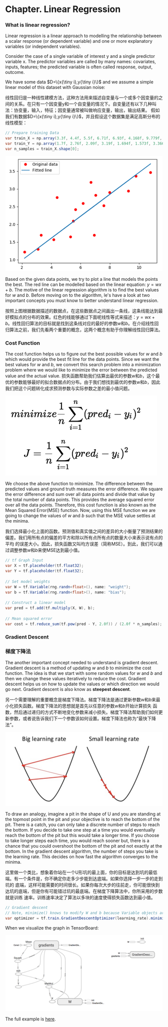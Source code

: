 # Chapter. Linear Regression

### What is linear regression?

Linear regression is a linear approach to modelling the relationship between a scalar response (or dependent variable) and one or more explanatory variables (or independent variables). 

Consider the case of a single variable of interest y and a single predictor variable x. The predictor variables are called by many names: covariates, inputs, features; the predicted variable is often called response, output, outcome.

We have some data $D=\{x{\tiny i},y{\tiny i}\}$ and we assume a simple linear model of this dataset with Gaussian noise:

线性回归是一种线性建模方法，这种方法用来描述自变量与一个或多个因变量的之间的关系。在只有一个因变量y和一个自变量的情况下。自变量还有以下几种叫法：协变量，输入，特征；因变量通常被叫做响应变量，输出，输出结果。
假如我们有数据$D=\{x{\tiny i},y{\tiny i}\}$，并且假设这个数据集是满足高斯分布的线性模型：
```csharp
// Prepare training Data
var train_X = np.array(3.3f, 4.4f, 5.5f, 6.71f, 6.93f, 4.168f, 9.779f, 6.182f, 7.59f, 2.167f, 7.042f, 10.791f, 5.313f, 7.997f, 5.654f, 9.27f, 3.1f);
var train_Y = np.array(1.7f, 2.76f, 2.09f, 3.19f, 1.694f, 1.573f, 3.366f, 2.596f, 2.53f, 1.221f, 2.827f, 3.465f, 1.65f, 2.904f, 2.42f, 2.94f, 1.3f);
var n_samples = train_X.shape[0];
```
![regression dataset](_static/regression-dataset.png)

Based on the given data points, we try to plot a line that models the points the best. The red line can be modelled based on the linear equation: $y = wx + b$. The motive of the linear regression algorithm is to find the best values for $w$ and $b$. Before moving on to the algorithm, le's have a look at two important concepts you must know to better understand linear regression.

按照上图根据数据描述的数据点，在这些数据点之间画出一条线，这条线能达到最好模拟点的分布的效果。红色的线能够通过下面呢线性等式来描述：$y = wx + b$。线性回归算法的目标就是找到这条线对应的最好的参数$w$和$b$。在介绍线性回归算法之前，我们先看两个重要的概念，这两个概念有助于你理解线性回归算法。

### Cost Function

The cost function helps us to figure out the best possible values for $w$ and $b$ which would provide the best fit line for the data points. Since we want the best values for $w$ and $b$, we convert this search problem into a minimization problem where we would like to minimize the error between the predicted value and the actual value.
损失函数帮助我们估算出最优的参数$w$和$b$，这个最优的参数能够最好的拟合数据点的分布。由于我们想找到最优的参数$w$和$b$，因此我们把这个问题转化成求预测参数与实际参数之差的最小值问题。

![minimize-square-cost](_static/minimize-square-cost.png)

We choose the above function to minimize. The difference between the predicted values and ground truth measures the error difference. We square the error difference and sum over all data points and divide that
value by the total number of data points. This provides the average squared error over all the data points. Therefore, this cost function is also known as the Mean Squared Error(MSE) function. Now, using this MSE
function we are going to change the values of $w$ and $b$ such that the MSE value settles at the minima.

我们选择最小化上面的函数。预测值和真实值之间的差异的大小衡量了预测结果的偏差。我们用所有点的偏差的平方和除以所有点所有点的数量大小来表示说有点的平均
的误差大小。因此，损失函数又叫均方误差（简称MSE）。到此，我们可以通过调整参数$w$和$b$来使MSE达到最小值。
```csharp
// tf Graph Input
var X = tf.placeholder(tf.float32);
var Y = tf.placeholder(tf.float32);

// Set model weights 
var W = tf.Variable(rng.randn<float>(), name: "weight");
var b = tf.Variable(rng.randn<float>(), name: "bias");

// Construct a linear model
var pred = tf.add(tf.multiply(X, W), b);

// Mean squared error
var cost = tf.reduce_sum(tf.pow(pred - Y, 2.0f)) / (2.0f * n_samples);
```

### Gradient Descent
### 梯度下降法

The another important concept needed to understand is gradient descent. Gradient descent is a method of updating $w$ and $b$ to minimize the cost function. The idea is that we start with some random values for $w$ and $b$ and then we change these values iteratively to reduce the cost. Gradient descent helps us on how to update the values or which direction we would go next. Gradient descent is also know as **steepest descent**.

另一个需要理解的重要概念是梯度下降法。梯度下降法是通过更新参数$w$和$b$来最小化损失函数。梯度下降法的思想就是首先以任意的参数$w$和$b$开始计算损失
函数，然后通过递归的方式不断地变化参数来减小损失。梯度下降法帮助我们如何更新参数，或者说告诉我们下一个参数该如何设置。梯度下降法也称为“最快下降法”。


![gradient-descent](_static/gradient-descent.png)

To draw an analogy, imagine a pit in the shape of U and you are standing at the topmost point in the pit and your objective is to reach the bottom of the pit. There is a catch, you can only take a discrete number
of steps to reach the bottom. If you decide to take one step at a time you would eventually reach the bottom of the pit but this would take a longer time. If you choose to take longer steps each time, you would 
reach sooner but, there is a chance that you could overshoot the bottom of the pit and not exactly at the bottom. In the gradient descent algorithm, the number of steps you take is the learning rate. This 
decides on how fast the algorithm converges to the minima.

这里做一个类比，想象着你站在一个U形坑的最上面，你的目标是达到坑的最低端。有一个条件是，你不确定你走多少步能到达底端。如果你选择一步一步的走到坑的
底端，这样可能需要的时间很长。如果你每次大步的往前走，你可能很快到达坑的底端，但是你有可能错过坑的最底端。在梯度下降算法中，你所采用的步数就是训练
速率。训练速率决定了算法以多块的速度使得损失函数达到最小值。


```csharp
// Gradient descent
// Note, minimize() knows to modify W and b because Variable objects are trainable=True by default
var optimizer = tf.train.GradientDescentOptimizer(learning_rate).minimize(cost);
```

When we visualize the graph in TensorBoard:

![linear-regression](_static/linear-regression-tensor-board.png)

The full example is [here](https://github.com/SciSharp/TensorFlow.NET/blob/master/test/TensorFlowNET.Examples/LinearRegression.cs).

